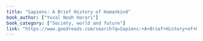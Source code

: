 ```yaml
---
title: "Sapiens: A Brief History of Humankind"
book_author: ["Yuval Noah Harari"]
book_category: ["Society, world and future"]
link: "https://www.goodreads.com/search?q=Sapiens:+A+Brief+History+of+Humankind+Yuval+Noah+Harari"
---
```

